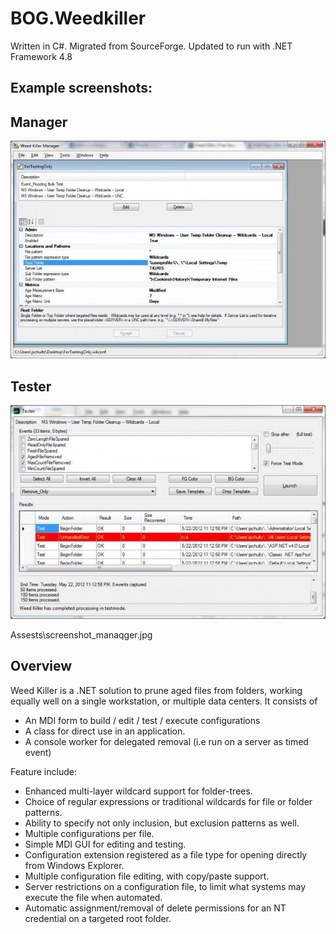 # BOG.Weedkiller

Written in C#. Migrated from SourceForge. Updated to run with .NET Framework 4.8

## Example screenshots:

## Manager
![alt text](https://github.com/rambotech/BOG.Weedkiller/blob/develop/Assets/screenshot_manaqger.jpg)

## Tester 
![alt text](https://github.com/rambotech/BOG.Weedkiller/blob/develop/Assets/screenshot_tester.jpg)

Assests\screenshot_manaqger.jpg

## Overview 
Weed Killer is a .NET solution to prune aged files from folders, working equally well on a single workstation, 
or multiple data centers. It consists of 

- An MDI form to build / edit / test / execute configurations
- A class for direct use in an application.
- A console worker for delegated removal (i.e run on a server as timed event)

Feature include:
- Enhanced multi-layer wildcard support for folder-trees.
- Choice of regular expressions or traditional wildcards for file or folder patterns.
- Ability to specify not only inclusion, but exclusion patterns as well.
- Multiple configurations per file.
- Simple MDI GUI for editing and testing.
- Configuration extension registered as a file type for opening directly from Windows Explorer.
- Multiple configuration file editing, with copy/paste support.
- Server restrictions on a configuration file, to limit what systems may execute the file when automated.
- Automatic assignment/removal of delete permissions for an NT credential on a targeted root folder.

